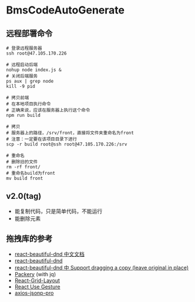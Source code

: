 # BmsCodeAutoGenerate

## 远程部署命令

```shell
# 登录远程服务器
ssh root@47.105.170.226

# 远程启动后端
nohup node index.js &
# 关闭后端服务
ps aux | grep node
kill -9 pid

# 拷贝前端
# 在本地项目执行命令
# 正确来说，应该在服务器上执行这个命令
npm run build

# 拷贝
# 服务器上的路径，/srv/front，直接将文件夹重命名为front
# 注意：一定要在该项目目录下进行
scp -r build root@ssh root@47.105.170.226:/srv

# 重命名
# 删除旧的文件
rm -rf front/
# 重命名build为front
mv build front
```

## v2.0(tag)

- 能复制代码，只是简单代码，不能运行
- 能删除元素

## 拖拽库的参考

- [react-beautiful-dnd 中文文档](https://github.com/chinanf-boy/react-beautiful-dnd-zh)
- [react-beautiful-dnd](https://github.com/atlassian/react-beautiful-dnd)
- [react-beautiful-dnd 中 Support dragging a copy (leave original in place)
  ](https://codesandbox.io/s/40p81qy7v0)
- [Packery](https://packery.metafizzy.co/) (with jq)
- [React-Grid-Layout](https://github.com/STRML/react-grid-layout)
- [React Use Gesture](https://use-gesture.netlify.app/docs/examples/)
- [axios-jsonp-pro](https://www.npmjs.com/package/axios-jsonp-pro)
